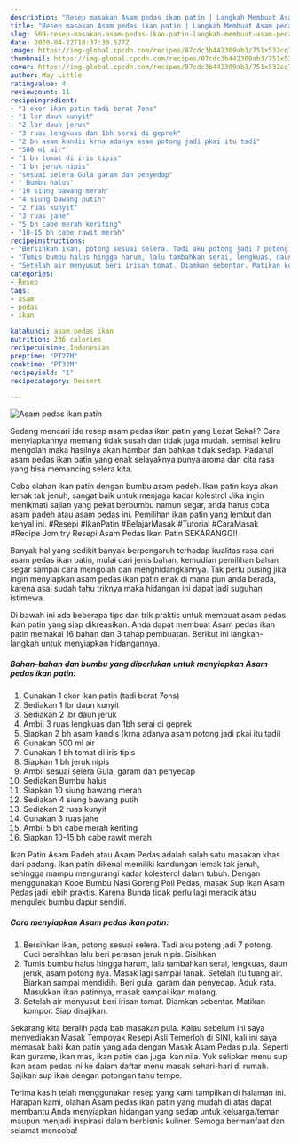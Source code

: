 ```yaml
---
description: "Resep masakan Asam pedas ikan patin | Langkah Membuat Asam pedas ikan patin Yang Sempurna"
title: "Resep masakan Asam pedas ikan patin | Langkah Membuat Asam pedas ikan patin Yang Sempurna"
slug: 509-resep-masakan-asam-pedas-ikan-patin-langkah-membuat-asam-pedas-ikan-patin-yang-sempurna
date: 2020-04-22T18:37:30.527Z
image: https://img-global.cpcdn.com/recipes/87cdc3b442309ab3/751x532cq70/asam-pedas-ikan-patin-foto-resep-utama.jpg
thumbnail: https://img-global.cpcdn.com/recipes/87cdc3b442309ab3/751x532cq70/asam-pedas-ikan-patin-foto-resep-utama.jpg
cover: https://img-global.cpcdn.com/recipes/87cdc3b442309ab3/751x532cq70/asam-pedas-ikan-patin-foto-resep-utama.jpg
author: May Little
ratingvalue: 4
reviewcount: 11
recipeingredient:
- "1 ekor ikan patin tadi berat 7ons"
- "1 lbr daun kunyit"
- "2 lbr daun jeruk"
- "3 ruas lengkuas dan 1bh serai di geprek"
- "2 bh asam kandis krna adanya asam potong jadi pkai itu tadi"
- "500 ml air"
- "1 bh tomat di iris tipis"
- "1 bh jeruk nipis"
- "sesuai selera Gula garam dan penyedap"
- " Bumbu halus"
- "10 siung bawang merah"
- "4 siung bawang putih"
- "2 ruas kunyit"
- "3 ruas jahe"
- "5 bh cabe merah keriting"
- "10-15 bh cabe rawit merah"
recipeinstructions:
- "Bersihkan ikan, potong sesuai selera. Tadi aku potong jadi 7 potong. Cuci bersihkan lalu beri perasan jeruk nipis. Sisihkan"
- "Tumis bumbu halus hingga harum, lalu tambahkan serai, lengkuas, daun jeruk, asam potong nya. Masak lagi sampai tanak. Setelah itu tuang air. Biarkan sampai mendidih. Beri gula, garam dan penyedap. Aduk rata. Masukkan ikan patinnya, masak sampai ikan matang."
- "Setelah air menyusut beri irisan tomat. Diamkan sebentar. Matikan kompor. Siap disajikan."
categories:
- Resep
tags:
- asam
- pedas
- ikan

katakunci: asam pedas ikan 
nutrition: 236 calories
recipecuisine: Indonesian
preptime: "PT27M"
cooktime: "PT32M"
recipeyield: "1"
recipecategory: Dessert

---
```



![Asam pedas ikan patin](https://img-global.cpcdn.com/recipes/87cdc3b442309ab3/751x532cq70/asam-pedas-ikan-patin-foto-resep-utama.jpg)

Sedang mencari ide resep asam pedas ikan patin yang Lezat Sekali? Cara menyiapkannya memang tidak susah dan tidak juga mudah. semisal keliru mengolah maka hasilnya akan hambar dan bahkan tidak sedap. Padahal asam pedas ikan patin yang enak selayaknya punya aroma dan cita rasa yang bisa memancing selera kita.

Coba olahan ikan patin dengan bumbu asam pedeh. Ikan patin kaya akan lemak tak jenuh, sangat baik untuk menjaga kadar kolestrol Jika ingin menikmati sajian yang pekat berbumbu namun segar, anda harus coba asam padeh atau asam pedas ini. Pemilihan ikan patin yang lembut dan kenyal ini. #Resepi #IkanPatin #BelajarMasak #Tutorial #CaraMasak #Recipe Jom try Resepi Asam Pedas Ikan Patin SEKARANGG!!

Banyak hal yang sedikit banyak berpengaruh terhadap kualitas rasa dari asam pedas ikan patin, mulai dari jenis bahan, kemudian pemilihan bahan segar sampai cara mengolah dan menghidangkannya. Tak perlu pusing jika ingin menyiapkan asam pedas ikan patin enak di mana pun anda berada, karena asal sudah tahu triknya maka hidangan ini dapat jadi suguhan istimewa.


Di bawah ini ada beberapa tips dan trik praktis untuk membuat asam pedas ikan patin yang siap dikreasikan. Anda dapat membuat Asam pedas ikan patin memakai 16 bahan dan 3 tahap pembuatan. Berikut ini langkah-langkah untuk menyiapkan hidangannya.

<!--inarticleads1-->

##### Bahan-bahan dan bumbu yang diperlukan untuk menyiapkan Asam pedas ikan patin:

1. Gunakan 1 ekor ikan patin (tadi berat 7ons)
1. Sediakan 1 lbr daun kunyit
1. Sediakan 2 lbr daun jeruk
1. Ambil 3 ruas lengkuas dan 1bh serai di geprek
1. Siapkan 2 bh asam kandis (krna adanya asam potong jadi pkai itu tadi)
1. Gunakan 500 ml air
1. Gunakan 1 bh tomat di iris tipis
1. Siapkan 1 bh jeruk nipis
1. Ambil sesuai selera Gula, garam dan penyedap
1. Sediakan  Bumbu halus
1. Siapkan 10 siung bawang merah
1. Sediakan 4 siung bawang putih
1. Sediakan 2 ruas kunyit
1. Gunakan 3 ruas jahe
1. Ambil 5 bh cabe merah keriting
1. Siapkan 10-15 bh cabe rawit merah


Ikan Patin Asam Padeh atau Asam Pedas adalah salah satu masakan khas dari padang. Ikan patin dikenal memiliki kandungan lemak tak jenuh, sehingga mampu mengurangi kadar kolesterol dalam tubuh. Dengan menggunakan Kobe Bumbu Nasi Goreng Poll Pedas, masak Sup Ikan Asam Pedas jadi lebih praktis. Karena Bunda tidak perlu lagi meracik atau mengulek bumbu dapur sendiri. 

<!--inarticleads2-->

##### Cara menyiapkan Asam pedas ikan patin:

1. Bersihkan ikan, potong sesuai selera. Tadi aku potong jadi 7 potong. Cuci bersihkan lalu beri perasan jeruk nipis. Sisihkan
1. Tumis bumbu halus hingga harum, lalu tambahkan serai, lengkuas, daun jeruk, asam potong nya. Masak lagi sampai tanak. Setelah itu tuang air. Biarkan sampai mendidih. Beri gula, garam dan penyedap. Aduk rata. Masukkan ikan patinnya, masak sampai ikan matang.
1. Setelah air menyusut beri irisan tomat. Diamkan sebentar. Matikan kompor. Siap disajikan.


Sekarang kita beralih pada bab masakan pula. Kalau sebelum ini saya menyediakan Masak Tempoyak Resepi Asli Temerloh di SINI, kali ini saya memasak baki ikan patin yang ada dengan Masak Asam Pedas pula. Seperti ikan gurame, ikan mas, ikan patin dan juga ikan nila. Yuk selipkan menu sup ikan asam pedas ini ke dalam daftar menu masak sehari-hari di rumah. Sajikan sup ikan dengan potongan tahu tempe. 

Terima kasih telah menggunakan resep yang kami tampilkan di halaman ini. Harapan kami, olahan Asam pedas ikan patin yang mudah di atas dapat membantu Anda menyiapkan hidangan yang sedap untuk keluarga/teman maupun menjadi inspirasi dalam berbisnis kuliner. Semoga bermanfaat dan selamat mencoba!
